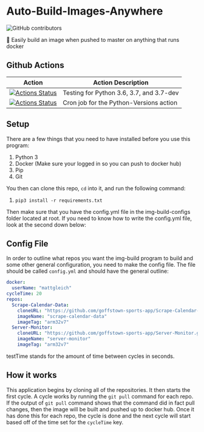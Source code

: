 # Auto-Build-Images-Anywhere

![GitHub contributors](https://img.shields.io/github/contributors/Matt-Gleich/Auto-Build-Images-Anywhere)

🐳 Easily build an image when pushed to master on anything that runs docker

## Github Actions

| Action                                                                                                                                                                                      | Action Description                       |
|---------------------------------------------------------------------------------------------------------------------------------------------------------------------------------------------|------------------------------------------|
| [![Actions Status](https://github.com/Matt-Gleich/Auto-Build-Images-Anywhere/workflows/Python-Versions/badge.svg)](https://github.com/Matt-Gleich/Auto-Build-Images-Anywhere/actions) | Testing for Python 3.6, 3.7, and 3.7-dev |
| [![Actions Status](https://github.com/Matt-Gleich/Auto-Build-Images-Anywhere/workflows/Python-Cron/badge.svg)](https://github.com/Matt-Gleich/Auto-Build-Images-Anywhere/actions)     | Cron job for the Python-Versions action  |

## Setup

There are a few things that you need to have installed before you use this program:

1. Python 3
2. Docker (Make sure your logged in so you can push to docker hub)
3. Pip
4. Git

You then can clone this repo, `cd` into it, and run the following command:

1. `pip3 install -r requirements.txt`

Then make sure that you have the config.yml file in the img-build-configs folder located at root. If you need to know how to write the config.yml file, look at the second down below:

## Config File

In order to outline what repos you want the img-build program to build and some other general configuration, you need to make the config file. The file should be called `config.yml` and should have the general outline:

```yml
docker:
  userName: "mattgleich"
cycleTime: 20
repos:
  Scrape-Calendar-Data:
    cloneURL: "https://github.com/goffstown-sports-app/Scrape-Calendar-Data.git"
    imageName: "scrape-calendar-data"
    imageTag: "arm32v7"
  Server-Monitor:
    cloneURL: "https://github.com/goffstown-sports-app/Server-Monitor.git"
    imageName: "server-monitor"
    imageTag: "arm32v7"
```

testTime stands for the amount of time between cycles in seconds.

## How it works

This application begins by cloning all of the repositories. It then starts the first cycle. A cycle works by running the `git pull` command for each repo. If the output of `git pull` command shows that the command did in fact pull changes, then the image will be built and pushed up to docker hub. Once it has done this for each repo, the cycle is done and the next cycle will start based off of the time set for the `cycleTime` key.
